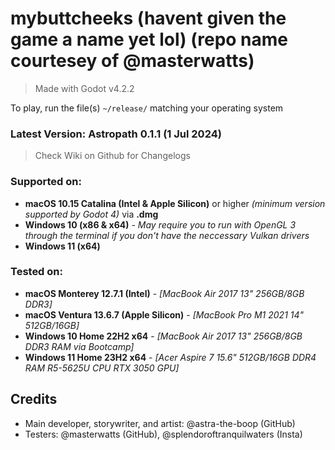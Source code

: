 # mybuttcheeks (havent given the game a name yet lol) (repo name courtesey of @masterwatts)
> Made with Godot v4.2.2

To play, run the file(s) `~/release/` matching your operating system

### Latest Version: **Astropath 0.1.1** (1 Jul 2024)
> Check Wiki on Github for Changelogs

### Supported on: 
- **macOS 10.15 Catalina (Intel & Apple Silicon)** or higher *(minimum version supported by Godot 4)* via **.dmg**
- **Windows 10 (x86 & x64)** - *_May require you to run with OpenGL 3 through the terminal if you don't have the neccessary Vulkan drivers_*
- **Windows 11 (x64)**

### Tested on: 
- **macOS Monterey 12.7.1 (Intel)** - *[MacBook Air 2017 13" 256GB/8GB DDR3]*
- **macOS Ventura 13.6.7 (Apple Silicon)** - *[MacBook Pro M1 2021 14" 512GB/16GB]*
- **Windows 10 Home 22H2 x64** - *[MacBook Air 2017 13" 256GB/8GB DDR3 RAM via Bootcamp]*
- **Windows 11 Home 23H2 x64** - *[Acer Aspire 7 15.6" 512GB/16GB DDR4 RAM R5-5625U CPU RTX 3050 GPU]*



## Credits
- Main developer, storywriter, and artist: @astra-the-boop (GitHub)
- Testers: @masterwatts (GitHub), @splendoroftranquilwaters (Insta)